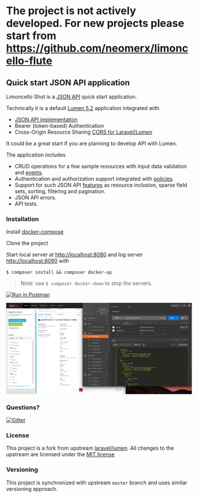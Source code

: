 # The project is not actively developed. For new projects please start from https://github.com/neomerx/limoncello-flute


## Quick start JSON API application

Limoncello Shot is a [JSON API](http://jsonapi.org/) quick start application.
 
Technically it is a default [Lumen 5.2](https://github.com/laravel/lumen) application integrated with
- [JSON API implementation](https://github.com/neomerx/json-api)
- Bearer (token-based) Authentication
- Cross-Origin Resource Sharing [CORS for Laravel/Lumen](https://github.com/neomerx/cors-illuminate)

It could be a great start if you are planning to develop API with Lumen.

The application includes
- CRUD operations for a few sample resources with input data validation and [events](https://lumen.laravel.com/docs/5.2/events).
- Authentication and authorization support integrated with [policies](https://lumen.laravel.com/docs/5.2/authorization).
- Support for such JSON API [features](http://jsonapi.org/format/#fetching) as resource inclusion, sparse field sets, sorting, filtering and pagination.
- JSON API errors.
- API tests.

### Installation

Install [docker-compose](https://docs.docker.com/compose/)

Clone the project

Start local server at [http://localhost:8080](http://localhost:8080) and log server [http://localhost:8090](http://localhost:8080) with

```
$ composer install && composer docker-up
```

> Note: use `$ composer docker-down` to stop the servers.

[![Run in Postman](https://run.pstmn.io/button.svg)](https://app.getpostman.com/run-collection/064046759f3d14d4def7#?env%5Blimoncello%5D=W3sia2V5Ijoic2VydmVyIiwidmFsdWUiOiJodHRwOi8vbG9jYWxob3N0OjgwODAiLCJ0eXBlIjoidGV4dCIsImVuYWJsZWQiOnRydWV9LHsia2V5IjoidG9rZW4iLCJ0eXBlIjoidGV4dCIsInZhbHVlIjoie1wiaWRfdXNlclwiOjEsXCJzZWNyZXRcIjpcIk1KaXpFVnJQUk96Qk83OXZcIn0iLCJlbmFibGVkIjp0cnVlfV0=)

![Requests in Postman](img/logs-and-postman.png)

### Questions?

[![Gitter](https://badges.gitter.im/Join%20Chat.svg)](https://gitter.im/neomerx/json-api)

### License

This project is a fork from upstream [laravel/lumen](https://github.com/laravel/lumen). All changes to the upstream are licensed under the [MIT license](http://opensource.org/licenses/MIT)

### Versioning

This project is synchronized with upstream `master` branch and uses similar versioning approach.
